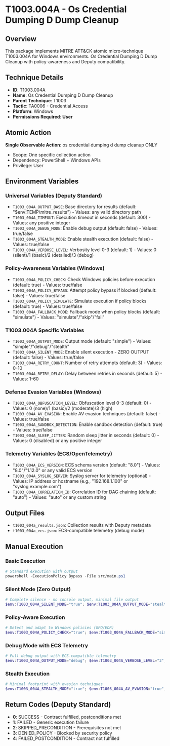 # T1003.004A - Os Credential Dumping D Dump Cleanup

## Overview
This package implements MITRE ATT&CK atomic micro-technique T1003.004A for Windows environments. Os Credential Dumping D Dump Cleanup with policy-awareness and Deputy compatibility.

## Technique Details
- **ID**: T1003.004A
- **Name**: Os Credential Dumping D Dump Cleanup
- **Parent Technique**: T1003
- **Tactic**: TA0006 - Credential Access
- **Platform**: Windows
- **Permissions Required**: **User**

## Atomic Action
**Single Observable Action**: os credential dumping d dump cleanup ONLY
- Scope: One specific collection action
- Dependency: PowerShell + Windows APIs
- Privilege: User

## Environment Variables

### Universal Variables (Deputy Standard)
- `T1003_004A_OUTPUT_BASE`: Base directory for results (default: "$env:TEMP\mitre_results") - Values: any valid directory path
- `T1003_004A_TIMEOUT`: Execution timeout in seconds (default: 300) - Values: any positive integer
- `T1003_004A_DEBUG_MODE`: Enable debug output (default: false) - Values: true/false
- `T1003_004A_STEALTH_MODE`: Enable stealth execution (default: false) - Values: true/false
- `T1003_004A_VERBOSE_LEVEL`: Verbosity level 0-3 (default: 1) - Values: 0 (silent)/1 (basic)/2 (detailed)/3 (debug)

### Policy-Awareness Variables (Windows)
- `T1003_004A_POLICY_CHECK`: Check Windows policies before execution (default: true) - Values: true/false
- `T1003_004A_POLICY_BYPASS`: Attempt policy bypass if blocked (default: false) - Values: true/false
- `T1003_004A_POLICY_SIMULATE`: Simulate execution if policy blocks (default: true) - Values: true/false
- `T1003_004A_FALLBACK_MODE`: Fallback mode when policy blocks (default: "simulate") - Values: "simulate"/"skip"/"fail"

### T1003.004A Specific Variables
- `T1003_004A_OUTPUT_MODE`: Output mode (default: "simple") - Values: "simple"/"debug"/"stealth"
- `T1003_004A_SILENT_MODE`: Enable silent execution - ZERO OUTPUT (default: false) - Values: true/false
- `T1003_004A_RETRY_COUNT`: Number of retry attempts (default: 3) - Values: 0-10
- `T1003_004A_RETRY_DELAY`: Delay between retries in seconds (default: 5) - Values: 1-60

### Defense Evasion Variables (Windows)
- `T1003_004A_OBFUSCATION_LEVEL`: Obfuscation level 0-3 (default: 0) - Values: 0 (none)/1 (basic)/2 (moderate)/3 (high)
- `T1003_004A_AV_EVASION`: Enable AV evasion techniques (default: false) - Values: true/false
- `T1003_004A_SANDBOX_DETECTION`: Enable sandbox detection (default: true) - Values: true/false
- `T1003_004A_SLEEP_JITTER`: Random sleep jitter in seconds (default: 0) - Values: 0 (disabled) or any positive integer

### Telemetry Variables (ECS/OpenTelemetry)
- `T1003_004A_ECS_VERSION`: ECS schema version (default: "8.0") - Values: "8.0"/"1.12.0" or any valid ECS version
- `T1003_004A_SYSLOG_SERVER`: Syslog server for telemetry (optional) - Values: IP address or hostname (e.g., "192.168.1.100" or "syslog.example.com")
- `T1003_004A_CORRELATION_ID`: Correlation ID for DAG chaining (default: "auto") - Values: "auto" or any custom string

## Output Files
- `t1003_004a_results.json`: Collection results with Deputy metadata
- `t1003_004a_ecs.json`: ECS-compatible telemetry (debug mode)

## Manual Execution

### Basic Execution
```powershell
# Standard execution with output
powershell -ExecutionPolicy Bypass -File src/main.ps1
```

### Silent Mode (Zero Output)
```powershell
# Complete silence - no console output, minimal file output
$env:T1003_004A_SILENT_MODE="true"; $env:T1003_004A_OUTPUT_MODE="stealth"; powershell -ExecutionPolicy Bypass -File src/main.ps1
```

### Policy-Aware Execution
```powershell
# Detect and adapt to Windows policies (GPO/EDR)
$env:T1003_004A_POLICY_CHECK="true"; $env:T1003_004A_FALLBACK_MODE="simulate"; powershell -ExecutionPolicy Bypass -File src/main.ps1
```

### Debug Mode with ECS Telemetry
```powershell
# Full debug output with ECS-compatible telemetry
$env:T1003_004A_OUTPUT_MODE="debug"; $env:T1003_004A_VERBOSE_LEVEL="3"; $env:T1003_004A_ECS_VERSION="8.0"; powershell -ExecutionPolicy Bypass -File src/main.ps1
```

### Stealth Execution
```powershell
# Minimal footprint with evasion techniques
$env:T1003_004A_STEALTH_MODE="true"; $env:T1003_004A_AV_EVASION="true"; $env:T1003_004A_OBFUSCATION_LEVEL="2"; powershell -ExecutionPolicy Bypass -File src/main.ps1
```

## Return Codes (Deputy Standard)
- **0**: SUCCESS - Contract fulfilled, postconditions met
- **1**: FAILED - Generic execution failure
- **2**: SKIPPED_PRECONDITION - Prerequisites not met
- **3**: DENIED_POLICY - Blocked by security policy
- **4**: FAILED_POSTCONDITION - Contract not fulfilled